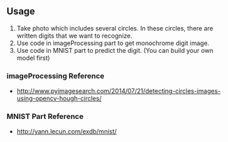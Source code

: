 ## Usage
1. Take photo which includes several circles. In these circles, there are written digits that we want to recognize.
2. Use code in imageProcessing part to get monochrome digit image.
3. Use code in MNIST part to predict the digit. (You can build your own model first)


### imageProcessing Reference
- http://www.pyimagesearch.com/2014/07/21/detecting-circles-images-using-opencv-hough-circles/

### MNIST Part Reference
- http://yann.lecun.com/exdb/mnist/
